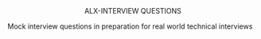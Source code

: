 <center>ALX-INTERVIEW QUESTIONS</center>

Mock interview questions in preparation for real world technical interviews
